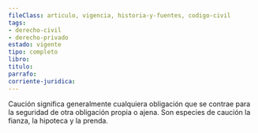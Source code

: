 ```yaml
---
fileClass: articulo, vigencia, historia-y-fuentes, codigo-civil
tags:
- derecho-civil
- derecho-privado
estado: vigente
tipo: completo
libro:
titulo:
parrafo:
corriente-juridica:
---
```

Caución significa generalmente cualquiera obligación que se contrae para la seguridad de otra obligación propia o ajena. Son especies de caución la fianza, la hipoteca y la prenda.